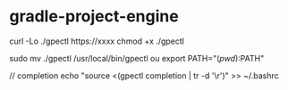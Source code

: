 # gradle-project-engine

curl -Lo ./gpectl https://xxxx
chmod +x ./gpectl

sudo mv ./gpectl /usr/local/bin/gpectl
ou
export PATH="$(pwd):$PATH"

// completion
echo "source <(gpectl completion | tr -d '\r')" >> ~/.bashrc
